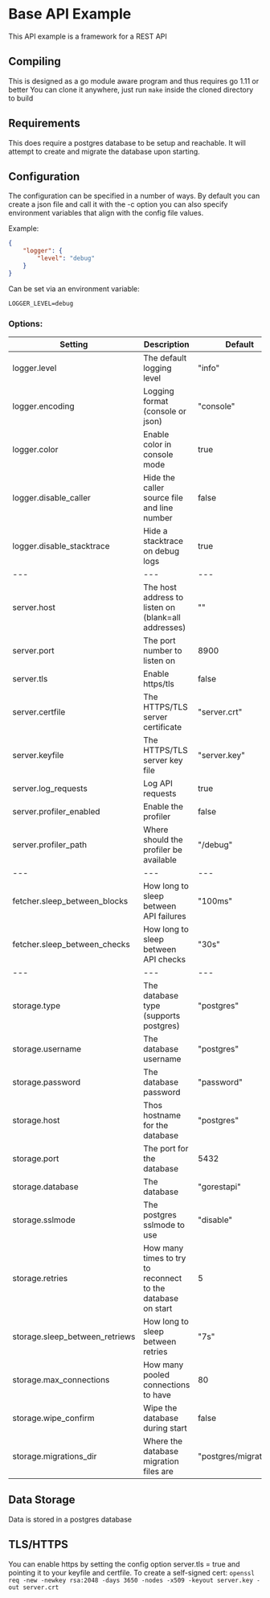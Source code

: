 # Base API Example

This API example is a framework for a REST API

## Compiling
This is designed as a go module aware program and thus requires go 1.11 or better
You can clone it anywhere, just run `make` inside the cloned directory to build

## Requirements
This does require a postgres database to be setup and reachable. It will attempt to create and migrate the database upon starting.

## Configuration
The configuration can be specified in a number of ways. By default you can create a json file and call it with the -c option
you can also specify environment variables that align with the config file values.

Example:
```json
{
	"logger": {
        "level": "debug"
	}
}
```
Can be set via an environment variable:
```
LOGGER_LEVEL=debug
```

### Options:
| Setting                        | Description                                                 | Default               |
|--------------------------------|-------------------------------------------------------------|-----------------------|
| logger.level                   | The default logging level                                   | "info"                |
| logger.encoding                | Logging format (console or json)                            | "console"             |
| logger.color                   | Enable color in console mode                                | true                  |
| logger.disable_caller          | Hide the caller source file and line number                 | false                 |
| logger.disable_stacktrace      | Hide a stacktrace on debug logs                             | true                  |
| ---                            | ---                                                         | ---                   |
| server.host                    | The host address to listen on (blank=all addresses)         | ""                    |
| server.port                    | The port number to listen on                                | 8900                  |
| server.tls                     | Enable https/tls                                            | false                 |
| server.certfile                | The HTTPS/TLS server certificate                            | "server.crt"          |
| server.keyfile                 | The HTTPS/TLS server key file                               | "server.key"          |
| server.log_requests            | Log API requests                                            | true                  |
| server.profiler_enabled        | Enable the profiler                                         | false                 |
| server.profiler_path           | Where should the profiler be available                      | "/debug"              |
| ---                            | ---                                                         | ---                   |
| fetcher.sleep_between_blocks   | How long to sleep between API failures                      | "100ms"               |
| fetcher.sleep_between_checks   | How long to sleep between API checks                        | "30s"                 |
| ---                            | ---                                                         | ---                   |
| storage.type                   | The database type (supports postgres)                       | "postgres"            |
| storage.username               | The database username                                       | "postgres"            |
| storage.password               | The database password                                       | "password"            |
| storage.host                   | Thos hostname for the database                              | "postgres"            |
| storage.port                   | The port for the database                                   | 5432                  |
| storage.database               | The database                                                | "gorestapi"           |
| storage.sslmode                | The postgres sslmode to use                                 | "disable"             |
| storage.retries                | How many times to try to reconnect to the database on start | 5                     |
| storage.sleep_between_retriews | How long to sleep between retries                           | "7s"                  |
| storage.max_connections        | How many pooled connections to have                         | 80                    |
| storage.wipe_confirm           | Wipe the database during start                              | false                 |
| storage.migrations_dir         | Where the database migration files are                      | "postgres/migrations" |

## Data Storage
Data is stored in a postgres database

## TLS/HTTPS
You can enable https by setting the config option server.tls = true and pointing it to your keyfile and certfile.
To create a self-signed cert: `openssl req -new -newkey rsa:2048 -days 3650 -nodes -x509 -keyout server.key -out server.crt`

